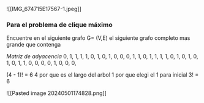 ![[IMG_674715E17567-1.jpeg]]

### Para el problema de clique máximo

Encuentre en el siguiente grafo G= (V,E) el siguiente grafo completo mas grande que contenga

*Matriz de adyacencia*
0, 1, 1, 1, 1, 0, 
1, 0, 1, 0, 0, 0, 
1, 1, 0, 1, 1, 1, 
1, 0, 1, 0, 1, 0, 
1, 0, 1, 1, 0, 0, 
0, 0, 1, 0, 0, 0, 

(4 - 1)! = 6
4 por que es el largo del arbol
1 por que elegi el 1 para inicial
3! = 6

![[Pasted image 20240501174828.png]]
